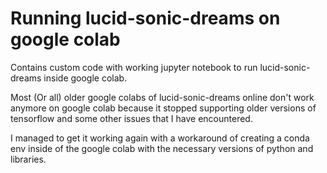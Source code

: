 # Running lucid-sonic-dreams on google colab
Contains custom code with working jupyter notebook to run lucid-sonic-dreams inside google colab. 

Most (Or all) older google colabs of lucid-sonic-dreams online don't work anymore on google colab because it stopped supporting older versions of tensorflow and some other issues that I have encountered. 

I managed to get it working again with a workaround of creating a conda env inside of the google colab with the necessary versions of python and libraries.   

 
